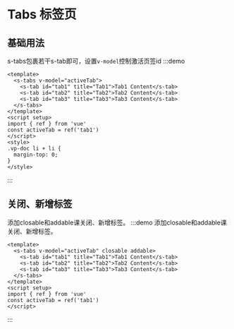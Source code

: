 # Tabs 标签页

## 基础用法

s-tabs包裹若干s-tab即可，设置`v-model`控制激活页签id
:::demo
```vue
<template>
  <s-tabs v-model="activeTab">
    <s-tab id="tab1" title="Tab1">Tab1 Content</s-tab>
    <s-tab id="tab2" title="Tab2">Tab2 Content</s-tab>
    <s-tab id="tab3" title="Tab3">Tab3 Content</s-tab>
  </s-tabs>
</template>
<script setup>
import { ref } from 'vue'
const activeTab = ref('tab1')
</script>
<style>
.vp-doc li + li {
  margin-top: 0;
}
</style>
```
:::

## 关闭、新增标签
添加closable和addable课关闭、新增标签。
:::demo 添加closable和addable课关闭、新增标签。
```vue
<template>
  <s-tabs v-model="activeTab" closable addable>
    <s-tab id="tab1" title="Tab1">Tab1 Content</s-tab>
    <s-tab id="tab2" title="Tab2">Tab2 Content</s-tab>
    <s-tab id="tab3" title="Tab3">Tab3 Content</s-tab>
  </s-tabs>
</template>
<script setup>
import { ref } from 'vue'
const activeTab = ref('tab1')
</script>
```
:::